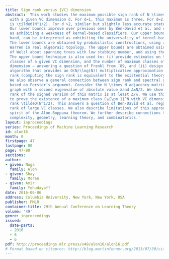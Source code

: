 ```yaml
---
title: Sign rank versus {VC} dimension
abstract: 'This work studies the maximum possible sign rank of N \times N sign matrices
  with a given VC dimension d. For d=1, this maximum is three. For d=2, this maximum
  is \tildeΘ(N^1/2). For d >2, similar but slightly less accurate statements hold.
  Our lower bounds improve over previous ones by Ben-David et al. and can be interpreted
  as exhibiting a weakness of kernel-based classifiers. Our upper bounds, on the other
  hand, can be interpreted as exhibiting the universality of kernel-based classifiers.
  The lower bounds are obtained by probabilistic constructions, using a theorem of
  Warren in real algebraic topology. The upper bounds are obtained using a result
  of Welzl about spanning trees with low stabbing number, and using the moment curve.
  The upper bound technique is also used to: (i) provide estimates on the number of
  classes of a given VC dimension, and the number of maximum classes of a given VC
  dimension – answering a question of Frankl from ’89, and (ii) design an efficient
  algorithm that provides an O(N/\log(N)) multiplicative approximation for the sign
  rank (computing the sign rank is equivalent to the existential theory of the reals).
  We also observe a general connection between sign rank and spectral gaps which is
  based on Forster’s argument. Consider the N \times N adjacency matrix of a ∆regular
  graph with a second eigenvalue of absolute value λand ∆≤N/2. We show that the sign
  rank of the signed version of this matrix is at least ∆/λ. We use this connection
  to prove the existence of a maximum class C⊆{\pm 1}^N with VC dimension 2 and sign
  rank \tildeΘ(N^1/2). This answers a question of Ben-David et al. regarding the sign
  rank of large VC classes. We also describe limitations of this approach, in the
  spirit of the Alon-Boppana theorem. We further describe connections to communication
  complexity, geometry, learning theory, and combinatorics.'
layout: inproceedings
series: Proceedings of Machine Learning Research
id: alon16
month: 0
firstpage: 47
lastpage: 80
page: 47-80
sections: 
author:
- given: Noga
  family: Alon
- given: Shay
  family: Moran
- given: Amir
  family: Yehudayoff
date: 2016-06-06
address: Columbia University, New York, New York, USA
publisher: PMLR
container-title: 29th Annual Conference on Learning Theory
volume: '49'
genre: inproceedings
issued:
  date-parts:
  - 2016
  - 6
  - 6
pdf: http://proceedings.mlr.press/v49/alon16/alon16.pdf
# Format based on citeproc: http://blog.martinfenner.org/2013/07/30/citeproc-yaml-for-bibliographies/
---
```

